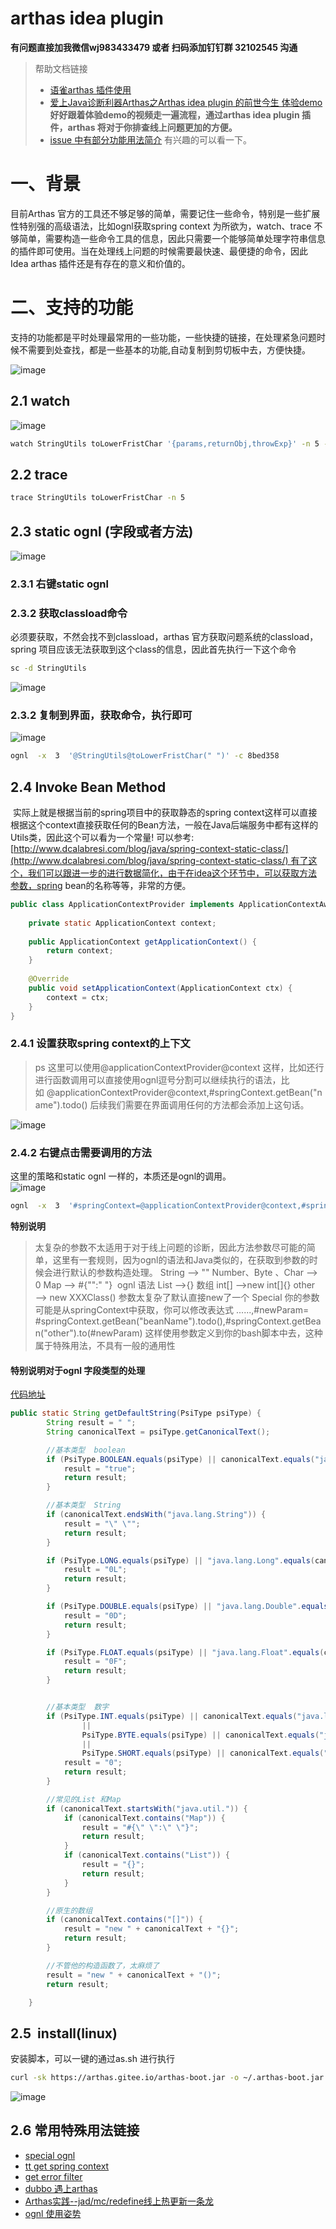 # arthas idea plugin 
**有问题直接加我微信wj983433479 或者 扫码添加钉钉群 32102545 沟通**
>  帮助文档链接
>  * [语雀arthas 插件使用](https://www.yuque.com/docs/share/fa77c7b4-c016-4de6-9fa3-58ef25a97948?#)
>  * [爱上Java诊断利器Arthas之Arthas idea plugin 的前世今生 体验demo](https://github.com/WangJi92/arthas-plugin-demo)
>  **好好跟着体验demo的视频走一遍流程，通过arthas idea plugin 插件，arthas 将对于你排查线上问题更加的方便。**
<a name="eaba0"></a>
>  * [issue 中有部分功能用法简介](https://github.com/WangJi92/arthas-idea-plugin/issues) 有兴趣的可以看一下。
# 一、背景
目前Arthas 官方的工具还不够足够的简单，需要记住一些命令，特别是一些扩展性特别强的高级语法，比如ognl获取spring context 为所欲为，watch、trace 不够简单，需要构造一些命令工具的信息，因此只需要一个能够简单处理字符串信息的插件即可使用。当在处理线上问题的时候需要最快速、最便捷的命令，因此Idea arthas 插件还是有存在的意义和价值的。
<a name="cE2LQ"></a>
## 
<a name="vwK8h"></a>
# 二、支持的功能
支持的功能都是平时处理最常用的一些功能，一些快捷的链接，在处理紧急问题时候不需要到处查找，都是一些基本的功能,自动复制到剪切板中去，方便快捷。

![image](https://user-images.githubusercontent.com/20874972/77851010-fa211b80-7208-11ea-909c-e4a208f282f6.png)


## 2.1 watch
![image](https://user-images.githubusercontent.com/20874972/71365531-43464b80-25da-11ea-98bf-de363d8f08c8.png)
```bash
watch StringUtils toLowerFristChar '{params,returnObj,throwExp}' -n 5 -x 3
```

<a name="yrbvX"></a>
## 2.2 trace 

```bash
trace StringUtils toLowerFristChar -n 5
```

<a name="M5hj0"></a>
## 2.3 static ognl (字段或者方法)
![image](https://user-images.githubusercontent.com/20874972/71365634-8ef8f500-25da-11ea-90e7-d5e63eec63a5.png)

<a name="qFcTH"></a>
### 2.3.1 右键static ognl
<a name="Mj3eY"></a>
### 2.3.2 获取classload命令
必须要获取，不然会找不到classload，arthas 官方获取问题系统的classload，spring 项目应该无法获取到这个class的信息，因此首先执行一下这个命令

```bash
sc -d StringUtils
```

![image](https://user-images.githubusercontent.com/20874972/71365668-a932d300-25da-11ea-9ed6-49a43e4afbef.png)

<a name="6Q1ae"></a>
### 2.3.2 复制到界面，获取命令，执行即可
![image](https://user-images.githubusercontent.com/20874972/71365687-b94ab280-25da-11ea-9af8-0ae0dd4cde97.png)


```bash
ognl  -x  3  '@StringUtils@toLowerFristChar(" ")' -c 8bed358
```

<a name="DzhKQ"></a>
## 2.4 Invoke Bean Method
 实际上就是根据当前的spring项目中的获取静态的spring context这样可以直接根据这个context直接获取任何的Bean方法，一般在Java后端服务中都有这样的Utils类，因此这个可以看为一个常量! 可以参考:[http://www.dcalabresi.com/blog/java/spring-context-static-class/](http://www.dcalabresi.com/blog/java/spring-context-static-class/) 有了这个，我们可以跟进一步的进行数据简化，由于在idea这个环节中，可以获取方法参数，spring bean的名称等等，非常的方便。

```java
public class ApplicationContextProvider implements ApplicationContextAware {
    
    private static ApplicationContext context;
 
    public ApplicationContext getApplicationContext() {
        return context;
    }
 
    @Override
    public void setApplicationContext(ApplicationContext ctx) {
        context = ctx;
    }
}
```
<a name="ofj0b"></a>
### 2.4.1 设置获取spring context的上下文
> ps 这里可以使用@applicationContextProvider@context 这样，比如还行进行函数调用可以直接使用ognl逗号分割可以继续执行的语法，比如 @applicationContextProvider@context,#springContext.getBean("name").todo() 后续我们需要在界面调用任何的方法都会添加上这句话。

![image](https://user-images.githubusercontent.com/20874972/71365722-ce274600-25da-11ea-9794-9a8db5571141.png)


<a name="KuN43"></a>
### 2.4.2 右键点击需要调用的方法
这里的策略和static ognl 一样的，本质还是ognl的调用。<br />
![image](https://user-images.githubusercontent.com/20874972/71365745-e1d2ac80-25da-11ea-8e05-34e2f051d172.png)

```bash
ognl  -x  3  '#springContext=@applicationContextProvider@context,#springContext.getBean("arthasInstallCommandAction").actionPerformed(new com.intellij.openapi.actionSystem.AnActionEvent())' -c desw22
```

**特别说明** 
> 太复杂的参数不太适用于对于线上问题的诊断，因此方法参数尽可能的简单，这里有一套规则，因为ognl的语法和Java类似的，在获取到参数的时候会进行默认的参数构造处理。
> String ——> ""
> Number、Byte 、Char ——> 0
> Map ——> #{"":" "}  ognl 语法
> List ——>{}
> 数组 int[] ——>new int[]{}
> other ——> new XXXClass() 参数太复杂了默认直接new了一个
> Special 你的参数可能是从springContext中获取，你可以修改表达式
> ......,#newParam= #springContext.getBean("beanName").todo(),#springContext.getBean("other").to(#newParam)
> 这样使用参数定义到你的bash脚本中去，这种属于特殊用法，不具有一般的通用性

#### 特别说明对于ognl 字段类型的处理
[代码地址 ](https://github.com/WangJi92/arthas-idea-plugin/blob/master/src/com/github/wangji92/arthas/plugin/utils/OgnlPsUtils.java)
```java
public static String getDefaultString(PsiType psiType) {
        String result = " ";
        String canonicalText = psiType.getCanonicalText();

        //基本类型  boolean
        if (PsiType.BOOLEAN.equals(psiType) || canonicalText.equals("java.lang.Boolean")) {
            result = "true";
            return result;
        }

        //基本类型  String
        if (canonicalText.endsWith("java.lang.String")) {
            result = "\" \"";
            return result;
        }

        if (PsiType.LONG.equals(psiType) || "java.lang.Long".equals(canonicalText)) {
            result = "0L";
            return result;
        }

        if (PsiType.DOUBLE.equals(psiType) || "java.lang.Double".equals(canonicalText)) {
            result = "0D";
            return result;
        }

        if (PsiType.FLOAT.equals(psiType) || "java.lang.Float".equals(canonicalText)) {
            result = "0F";
            return result;
        }


        //基本类型  数字
        if (PsiType.INT.equals(psiType) || canonicalText.equals("java.lang.Integer")
                ||
                PsiType.BYTE.equals(psiType) || canonicalText.equals("java.lang.Byte")
                ||
                PsiType.SHORT.equals(psiType) || canonicalText.equals("java.lang.Short")) {
            result = "0";
            return result;
        }

        //常见的List 和Map
        if (canonicalText.startsWith("java.util.")) {
            if (canonicalText.contains("Map")) {
                result = "#{\" \":\" \"}";
                return result;
            }
            if (canonicalText.contains("List")) {
                result = "{}";
                return result;
            }
        }

        //原生的数组
        if (canonicalText.contains("[]")) {
            result = "new " + canonicalText + "{}";
            return result;
        }

        //不管他的构造函数了，太麻烦了
        result = "new " + canonicalText + "()";
        return result;

    }
```


<a name="Cybim"></a>
## 2.5  install(linux)
安装脚本，可以一键的通过as.sh 进行执行

```bash
curl -sk https://arthas.gitee.io/arthas-boot.jar -o ~/.arthas-boot.jar  && echo "alias as.sh='java -jar ~/.arthas-boot.jar --repo-mirror aliyun --use-http'" >> ~/.bashrc && source ~/.bashrc
```


![image](https://user-images.githubusercontent.com/20874972/71365779-f7e06d00-25da-11ea-92e9-e3ad5725f1ca.png)


<a name="Is5S6"></a>
## 2.6 常用特殊用法链接

- [special ognl](https://github.com/alibaba/arthas/issues/71)
- [tt get spring context](https://github.com/alibaba/arthas/issues/482)
- [get error filter](https://github.com/alibaba/arthas/issues/429)
- [dubbo 遇上arthas](http://hengyunabc.github.io/dubbo-meet-arthas/)
- [Arthas实践--jad/mc/redefine线上热更新一条龙](http://hengyunabc.github.io/arthas-online-hotswap/)
- [ognl 使用姿势](https://blog.csdn.net/u010634066/article/details/101013479)


